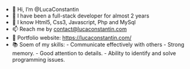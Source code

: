 - 👋 Hi, I’m @LucaConstantin
- 📖 I have been a full-stack developer for almost 2 years
- 🌱 I know Html5, Css3, Javascript, Php and MySql
- 📫 Reach me by contact@lucaconstantin.com
- 💼 Portfolio website: https://lucaconstantin.com/
- 📚 Soem of my skills:
      - Communicate effectively with others
      - Strong memory.
      - Good attention to details.
      - Ability to identify and solve programming issues.   

